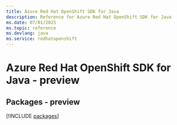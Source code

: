 ```yaml
---
title: Azure Red Hat OpenShift SDK for Java
description: Reference for Azure Red Hat OpenShift SDK for Java
ms.date: 07/01/2025
ms.topic: reference
ms.devlang: java
ms.service: redhatopenshift
---
```

# Azure Red Hat OpenShift SDK for Java - preview
## Packages - preview
[!INCLUDE [packages](red-hat-openshift-index.md)]